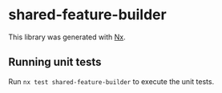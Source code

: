 # shared-feature-builder

This library was generated with [Nx](https://nx.dev).

## Running unit tests

Run `nx test shared-feature-builder` to execute the unit tests.
